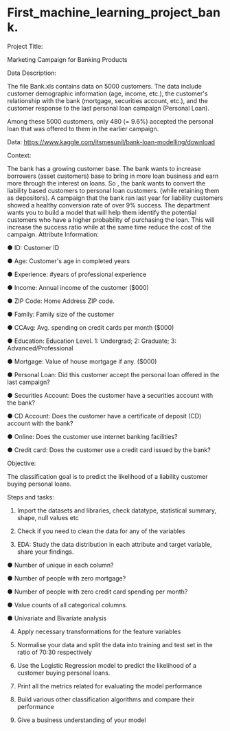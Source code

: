 # First_machine_learning_project_bank.
Project Title:

Marketing Campaign for Banking Products

Data Description:

The file Bank.xls contains data on 5000 customers. The data include customer
demographic information (age, income, etc.), the customer's relationship with the bank
(mortgage, securities account, etc.), and the customer response to the last personal
loan campaign (Personal Loan).

Among these 5000 customers, only 480 (= 9.6%) accepted the personal loan that was
offered to them in the earlier campaign.

Data: https://www.kaggle.com/itsmesunil/bank-loan-modelling/download

Context:

The bank has a growing customer base. The bank wants to increase borrowers (asset
customers) base to bring in more loan business and earn more through the interest on
loans. So , the bank wants to convert the liability based customers to personal loan
customers. (while retaining them as depositors). A campaign that the bank ran last year
for liability customers showed a healthy conversion rate of over 9% success. The
department wants you to build a model that will help them identify the potential
customers who have a higher probability of purchasing the loan. This will increase the
success ratio while at the same time reduce the cost of the campaign.
Attribute Information: 

● ID: Customer ID

● Age: Customer's age in completed years

● Experience: #years of professional experience

● Income: Annual income of the customer ($000)

● ZIP Code: Home Address ZIP code.

● Family: Family size of the customer

● CCAvg: Avg. spending on credit cards per month ($000)

● Education: Education Level.
1: Undergrad; 
2: Graduate; 
3: Advanced/Professional

● Mortgage: Value of house mortgage if any. ($000)

● Personal Loan: Did this customer accept the personal loan offered in the last
campaign?

● Securities Account: Does the customer have a securities account with the bank?

● CD Account: Does the customer have a certificate of deposit (CD) account with
the bank?

● Online: Does the customer use internet banking facilities?

● Credit card: Does the customer use a credit card issued by the bank?

Objective:

The classification goal is to predict the likelihood of a liability customer buying personal
loans.

Steps and tasks:

1. Import the datasets and libraries, check datatype, statistical summary, shape, null
values etc

2. Check if you need to clean the data for any of the variables

3. EDA: Study the data distribution in each attribute and target variable, share your
findings.

● Number of unique in each column?

● Number of people with zero mortgage?

● Number of people with zero credit card spending per month?

● Value counts of all categorical columns.

● Univariate and Bivariate analysis

4. Apply necessary transformations for the feature variables

5. Normalise your data and split the data into training and test set in the ratio of 70:30
respectively

6. Use the Logistic Regression model to predict the likelihood of a customer buying
personal loans.

7. Print all the metrics related for evaluating the model performance

8. Build various other classification algorithms and compare their performance

9. Give a business understanding of your model

